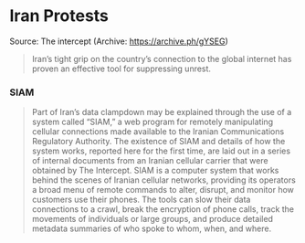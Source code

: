 
# Iran Protests

Source: The intercept (Archive: https://archive.ph/gYSEG)

> Iran’s tight grip on the country’s connection to the global internet has proven an effective tool for suppressing unrest.


### SIAM
> Part of Iran’s data clampdown may be explained through the use of a system called “SIAM,” a web program for remotely manipulating cellular connections made available to the Iranian Communications Regulatory Authority. The existence of SIAM and details of how the system works, reported here for the first time, are laid out in a series of internal documents from an Iranian cellular carrier that were obtained by The Intercept.
>  SIAM is a computer system that works behind the scenes of Iranian cellular networks, providing its operators a broad menu of remote commands to alter, disrupt, and monitor how customers use their phones.
> The tools can slow their data connections to a crawl, break the encryption of phone calls, track the movements of individuals or large groups, and produce detailed metadata summaries of who spoke to whom, when, and where.
